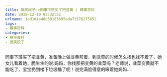 ```yaml
---
title: 搞笑段子->同事下班买了把韭黄 | 糗事百科
date: 2019-12-10 03:32:52
urlname: 1ad104e48d39185695ada71576275652
tags: 
- 糗事百科
categories:
- 糗事百科
- 搞笑段子
---
```

同事下班买了把韭黄，准备晚上做韭黄煎蛋，到洗菜的时候怎么找也找不着了，她女儿看着她，脆生生的说:妈妈，你找那把变黄的韭菜吗？老师说，韭菜变黄就不能吃了，宝宝扔到楼下垃圾桶了呢！说完满脸得意的瞅着她妈妈…


